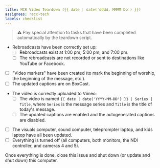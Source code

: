 ```yaml
---
title: MCR Video Teardown ({{ date | date('dddd, MMMM Do') }})
assignees: recc-tech
labels: checklist
---
```


> :warning: Pay special attention to tasks that have been completed automatically by the teardown script.

- Rebroadcasts have been correctly set up:
    - [ ] Rebroadcasts exist at 1:00 pm, 5:00 pm, and 7:00 pm.
    - [ ] The rebroadcasts are not recorded or sent to destinations like YouTube or Facebook.
- [ ] "Video markers" have been created (to mark the beginning of worship, the beginning of the message, etc.).
- [ ] The updated captions are on BoxCast.
- The video is correctly uploaded to Vimeo:
    - [ ] The video is named `{{ date | date('YYYY-MM-DD') }} | Series | Title`, where `Series` is the message series and `Title` is the title of today's message.
    - [ ] The updated captions are enabled and the autogenerated captions are disabled.
- [ ] The visuals computer, sound computer, teleprompter laptop, and kids laptop have all been updated.
- [ ] Everything is turned off (all computers, both monitors, the NDI controller, and cameras 4 and 5).

Once everything is done, close this issue and shut down (or update and shut down) this computer.
